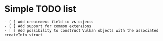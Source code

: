 # Simple TODO list
    - [ ] Add createNext field to VK objects
    - [ ] Add support for common extensions
    - [ ] Add possibility to construct Vulkan objects with the associated createInfo struct